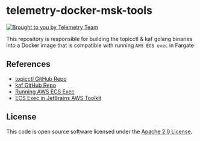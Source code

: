 # telemetry-docker-msk-tools

[![Brought to you by Telemetry Team](https://img.shields.io/badge/MDTP-Telemetry-40D9C0?style=flat&labelColor=000000&logo=gov.uk)](https://confluence.tools.tax.service.gov.uk/display/TEL/Telemetry)

This repository is responsible for building the topicctl & kaf golang binaries into a Docker image that is compatible with running
`AWS ECS exec` in Fargate

## References

* [topicctl GitHub Repo](https://github.com/segmentio/topicctl)
* [kaf GitHub Repo](https://github.com/birdayz/kaf)
* [Running AWS ECS Exec](https://aws.amazon.com/blogs/containers/new-using-amazon-ecs-exec-access-your-containers-fargate-ec2/)
* [ECS Exec in JetBrains AWS Toolkit](https://docs.aws.amazon.com/toolkit-for-jetbrains/latest/userguide/ecs-exec.html)

## License

This code is open source software licensed under the [Apache 2.0 License]("http://www.apache.org/licenses/LICENSE-2.0.html").
